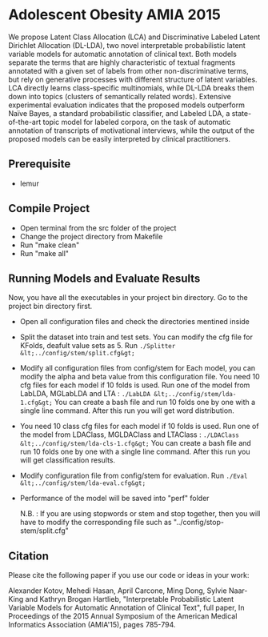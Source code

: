 # Adolescent Obesity AMIA 2015

We propose Latent Class Allocation (LCA) and Discriminative Labeled Latent Dirichlet Allocation (DL-LDA), two novel interpretable probabilistic latent variable models for automatic annotation of clinical text. Both models separate the terms that are highly characteristic of textual fragments annotated with a given set of labels from other non-discriminative terms, but rely on generative processes with different structure of latent variables. LCA directly learns class-specific multinomials, while DL-LDA breaks them down into topics (clusters of semantically related words). Extensive experimental evaluation indicates that the proposed models outperform Naïve Bayes, a standard probabilistic classifier, and Labeled LDA, a state-of-the-art topic model for labeled corpora, on the task of automatic annotation of transcripts of motivational interviews, while the output of the proposed models can be easily interpreted by clinical practitioners.


## Prerequisite
  
  * lemur

## Compile Project

  * Open terminal from the src folder of the project
  * Change the project directory from Makefile
  * Run "make clean"
  * Run "make all"

## Running Models and Evaluate Results

Now, you have all the executables in your project bin directory. Go to the project bin directory first.
  
  * Open all configuration files and check the directories mentined inside
  * Split the dataset into train and test sets. You can modify the cfg file for KFolds, deafult value sets as 5. Run 
		```./Splitter  &lt;../config/stem/split.cfg&gt;```
  * Modify all configuration files from config/stem for Each model, you can modify the alpha and beta value from this configuration file. You need 10 cfg files for each model if 10 folds is used. Run one of the model from LabLDA, MGLabLDA and LTA :
		```./LabLDA &lt;../config/stem/lda-1.cfg&gt;```
	You can create a bash file and run 10 folds one by one with a single line command. After this run you will get word distribution. 
  * You need 10 class cfg files for each model if 10 folds is used. Run one of the model from LDAClass, MGLDAClass and LTAClass :
		```./LDAClass &lt;../config/stem/lda-cls-1.cfg&gt;```
	You can create a bash file and run 10 folds one by one with a single line command. After this run you will get classification results.   
  * Modify configuration file from config/stem for evaluation. Run
		```./Eval  &lt;../config/stem/lda-eval.cfg&gt;```
  * Performance of the model will be  saved into "perf" folder


	N.B. : If you are using stopwords or stem and stop together, then you will have to modify the corresponding file such as "../config/stop-stem/split.cfg"

## Citation

Please cite the following paper if you use our code or ideas in your work:

Alexander Kotov, Mehedi Hasan, April Carcone, Ming Dong, Sylvie Naar-King and Kathryn Brogan Hartlieb, "Interpretable Probabilistic Latent Variable Models for Automatic Annotation of Clinical Text", full paper, In Proceedings of the 2015 Annual Symposium of the American Medical Informatics Association (AMIA'15), pages 785-794.

